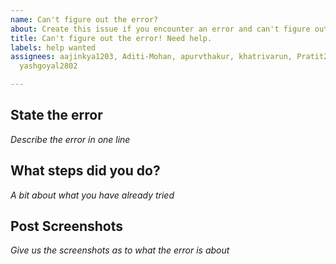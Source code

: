 ```yaml
---
name: Can't figure out the error?
about: Create this issue if you encounter an error and can't figure out what's wrong
title: Can't figure out the error! Need help.
labels: help wanted
assignees: aajinkya1203, Aditi-Mohan, apurvthakur, khatrivarun, Pratit23, SuperBaniya,
  yashgoyal2802

---
```


## State the error
_Describe the error in one line_

## What steps did you do?
_A bit about what you have already tried_

## Post Screenshots
_Give us the screenshots as to what the error is about_
